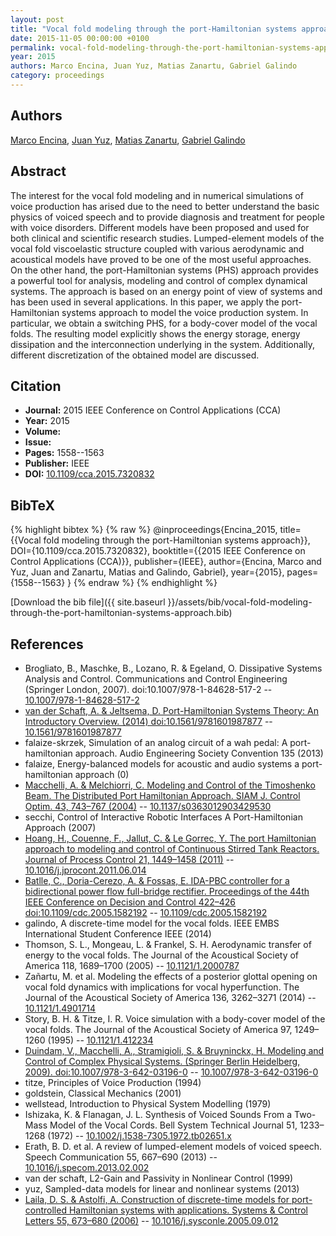 ```yaml
---
layout: post
title: "Vocal fold modeling through the port-Hamiltonian systems approach"
date: 2015-11-05 00:00:00 +0100
permalink: vocal-fold-modeling-through-the-port-hamiltonian-systems-approach
year: 2015
authors: Marco Encina, Juan Yuz, Matias Zanartu, Gabriel Galindo
category: proceedings
---
```

 
## Authors
[Marco Encina](authors/marco-encina), [Juan Yuz](authors/juan-i-yuz), [Matias Zanartu](authors/matias-zanartu), [Gabriel Galindo](authors/gabriel-galindo)
 
## Abstract
The interest for the vocal fold modeling and in numerical simulations of voice production has arised due to the need to better understand the basic physics of voiced speech and to provide diagnosis and treatment for people with voice disorders. Different models have been proposed and used for both clinical and scientific research studies. Lumped-element models of the vocal fold viscoelastic structure coupled with various aerodynamic and acoustical models have proved to be one of the most useful approaches. On the other hand, the port-Hamiltonian systems (PHS) approach provides a powerful tool for analysis, modeling and control of complex dynamical systems. The approach is based on an energy point of view of systems and has been used in several applications. In this paper, we apply the port-Hamiltonian systems approach to model the voice production system. In particular, we obtain a switching PHS, for a body-cover model of the vocal folds. The resulting model explicitly shows the energy storage, energy dissipation and the interconnection underlying in the system. Additionally, different discretization of the obtained model are discussed.
 
## Citation
- **Journal:** 2015 IEEE Conference on Control Applications (CCA)
- **Year:** 2015
- **Volume:** 
- **Issue:** 
- **Pages:** 1558--1563
- **Publisher:** IEEE
- **DOI:** [10.1109/cca.2015.7320832](https://doi.org/10.1109/cca.2015.7320832)
 
## BibTeX
{% highlight bibtex %}
{% raw %}
@inproceedings{Encina_2015,
  title={{Vocal fold modeling through the port-Hamiltonian systems approach}},
  DOI={10.1109/cca.2015.7320832},
  booktitle={{2015 IEEE Conference on Control Applications (CCA)}},
  publisher={IEEE},
  author={Encina, Marco and Yuz, Juan and Zanartu, Matias and Galindo, Gabriel},
  year={2015},
  pages={1558--1563}
}
{% endraw %}
{% endhighlight %}
 
[Download the bib file]({{ site.baseurl }}/assets/bib/vocal-fold-modeling-through-the-port-hamiltonian-systems-approach.bib)
 
## References
- Brogliato, B., Maschke, B., Lozano, R. & Egeland, O. Dissipative Systems Analysis and Control. Communications and Control Engineering (Springer London, 2007). doi:10.1007/978-1-84628-517-2 -- [10.1007/978-1-84628-517-2](https://doi.org/10.1007/978-1-84628-517-2)
- [van der Schaft, A. & Jeltsema, D. Port-Hamiltonian Systems Theory: An Introductory Overview. (2014) doi:10.1561/9781601987877](port-hamiltonian-systems-theory-an-introductory-overview0) -- [10.1561/9781601987877](https://doi.org/10.1561/9781601987877)
- falaize-skrzek, Simulation of an analog circuit of a wah pedal: A port-hamiltonian approach. Audio Engineering Society Convention 135 (2013)
- falaize, Energy-balanced models for acoustic and audio systems a port-hamiltonian approach (0)
- [Macchelli, A. & Melchiorri, C. Modeling and Control of the Timoshenko Beam. The Distributed Port Hamiltonian Approach. SIAM J. Control Optim. 43, 743–767 (2004)](modeling-and-control-of-the-timoshenko-beam-the-distributed-port-hamiltonian-approach) -- [10.1137/s0363012903429530](https://doi.org/10.1137/s0363012903429530)
- secchi, Control of Interactive Robotic Interfaces A Port-Hamiltonian Approach (2007)
- [Hoang, H., Couenne, F., Jallut, C. & Le Gorrec, Y. The port Hamiltonian approach to modeling and control of Continuous Stirred Tank Reactors. Journal of Process Control 21, 1449–1458 (2011)](the-port-hamiltonian-approach-to-modeling-and-control-of-continuous-stirred-tank-reactors) -- [10.1016/j.jprocont.2011.06.014](https://doi.org/10.1016/j.jprocont.2011.06.014)
- [Batlle, C., Doria-Cerezo, A. & Fossas, E. IDA-PBC controller for a bidirectional power flow full-bridge rectifier. Proceedings of the 44th IEEE Conference on Decision and Control 422–426 doi:10.1109/cdc.2005.1582192](ida-pbc-controller-for-a-bidirectional-power-flow-full-bridge-rectifier) -- [10.1109/cdc.2005.1582192](https://doi.org/10.1109/cdc.2005.1582192)
- galindo, A discrete-time model for the vocal folds. IEEE EMBS International Student Conference IEEE (2014)
- Thomson, S. L., Mongeau, L. & Frankel, S. H. Aerodynamic transfer of energy to the vocal folds. The Journal of the Acoustical Society of America 118, 1689–1700 (2005) -- [10.1121/1.2000787](https://doi.org/10.1121/1.2000787)
- Zañartu, M. et al. Modeling the effects of a posterior glottal opening on vocal fold dynamics with implications for vocal hyperfunction. The Journal of the Acoustical Society of America 136, 3262–3271 (2014) -- [10.1121/1.4901714](https://doi.org/10.1121/1.4901714)
- Story, B. H. & Titze, I. R. Voice simulation with a body-cover model of the vocal folds. The Journal of the Acoustical Society of America 97, 1249–1260 (1995) -- [10.1121/1.412234](https://doi.org/10.1121/1.412234)
- [Duindam, V., Macchelli, A., Stramigioli, S. & Bruyninckx, H. Modeling and Control of Complex Physical Systems. (Springer Berlin Heidelberg, 2009). doi:10.1007/978-3-642-03196-0](modeling-and-control-of-complex-physical-systems) -- [10.1007/978-3-642-03196-0](https://doi.org/10.1007/978-3-642-03196-0)
- titze, Principles of Voice Production (1994)
- goldstein, Classical Mechanics (2001)
- wellstead, Introduction to Physical System Modelling (1979)
- Ishizaka, K. & Flanagan, J. L. Synthesis of Voiced Sounds From a Two-Mass Model of the Vocal Cords. Bell System Technical Journal 51, 1233–1268 (1972) -- [10.1002/j.1538-7305.1972.tb02651.x](https://doi.org/10.1002/j.1538-7305.1972.tb02651.x)
- Erath, B. D. et al. A review of lumped-element models of voiced speech. Speech Communication 55, 667–690 (2013) -- [10.1016/j.specom.2013.02.002](https://doi.org/10.1016/j.specom.2013.02.002)
- van der schaft, L2-Gain and Passivity in Nonlinear Control (1999)
- yuz, Sampled-data models for linear and nonlinear systems (2013)
- [Laila, D. S. & Astolfi, A. Construction of discrete-time models for port-controlled Hamiltonian systems with applications. Systems &amp; Control Letters 55, 673–680 (2006)](construction-of-discrete-time-models-for-port-controlled-hamiltonian-systems-with-applications) -- [10.1016/j.sysconle.2005.09.012](https://doi.org/10.1016/j.sysconle.2005.09.012)

